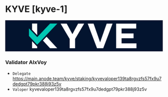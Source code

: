 # KYVE [kyve-1]
![KYVE Guide](https://github.com/Voynitskiy/Voynitskiy/blob/main/mainnet/KYVE/KYVE.png)
### Validator AlxVoy
* `Delegate` https://main.anode.team/kyve/staking/kyvevaloper139ta8rgvzfs57fx9u7dedgpt79pkr388j93z5v
* `Valoper` kyvevaloper139ta8rgvzfs57fx9u7dedgpt79pkr388j93z5v
